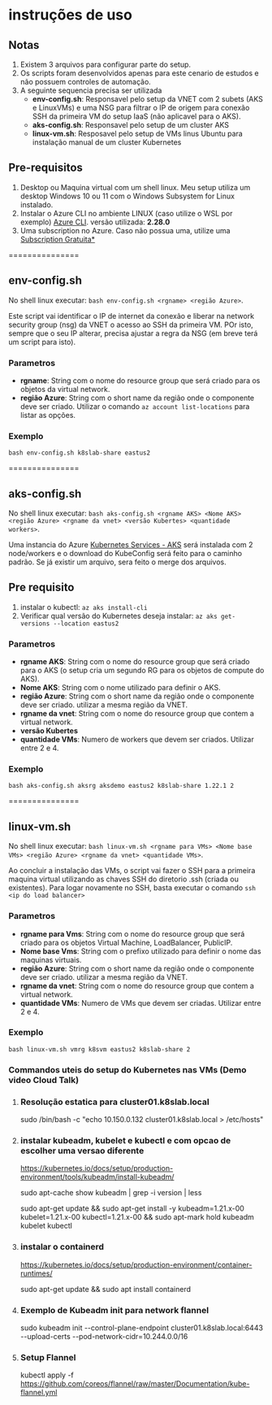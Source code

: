 # instruções de uso

## Notas
1. Existem 3 arquivos para configurar parte do setup. 
2. Os scripts foram desenvolvidos apenas para este cenario de estudos e não possuem controles de automação.
3. A seguinte sequencia precisa ser utilizada
    * **env-config.sh**: Responsavel pelo setup da VNET com 2 subets (AKS e LinuxVMs) e uma NSG para filtrar o IP de origem para conexão SSH da primeira VM do setup IaaS (não aplicavel para o AKS).
    * **aks-config.sh**: Responsavel pelo setup de um cluster AKS
    * **linux-vm.sh**: Resposavel pelo setup de VMs linus Ubuntu para instalação manual de um cluster Kubernetes

## Pre-requisitos
1. Desktop ou Maquina virtual com um shell linux. Meu setup utiliza um desktop Windows 10 ou 11 com o Windows Subsystem for Linux instalado.
2. Instalar o Azure CLI no ambiente LINUX (caso utilize o WSL por exemplo) [Azure CLI](https://docs.microsoft.com/en-us/cli/azure/). versão utilizada: **2.28.0**
3. Uma subscription no Azure. Caso não possua uma, utilize uma [Subscription Gratuita*](https://azure.microsoft.com/pt-br/free/)

===============	
## env-config.sh

No shell linux executar:   `bash env-config.sh <rgname> <região Azure>`.

Este script vai identificar o IP de internet da conexão e liberar na network security group (nsg) da VNET o acesso ao SSH da primeira VM. POr isto, sempre que o seu IP alterar, precisa ajustar a regra da NSG (em breve terá um script para isto).

### Parametros ###
* **rgname**: String com o nome do resource group que será criado para os objetos da virtual network.
* **região Azure**: String com o short name da região onde o componente deve ser criado. Utilizar o comando `az account list-locations` para listar as opções.

### Exemplo ###
`bash env-config.sh k8slab-share eastus2`

===============	
## aks-config.sh ##
No shell linux executar:   `bash aks-config.sh <rgname AKS> <Nome AKS> <região Azure> <rgname da vnet> <versão Kubertes> <quantidade workers>`.

Uma instancia do Azure [Kubernetes Services - AKS](https://docs.microsoft.com/en-us/azure/aks/) será instalada com 2 node/workers e o download do KubeConfig será feito para o caminho padrão. Se já existir um arquivo, sera feito o merge dos arquivos.

## Pre requisito ##
1. instalar o kubectl:  `az aks install-cli`
2. Verificar qual versão do Kubernetes deseja instalar:  `az aks get-versions --location eastus2`

### Parametros ###
* **rgname AKS**: String com o nome do resource group que será criado para o AKS (o setup cria um segundo RG para os objetos de compute do AKS).
* **Nome AKS**: String com o nome utilizado para definir o AKS.
* **região Azure**: String com o short name da região onde o componente deve ser criado. utilizar a mesma região da VNET.
* **rgname da vnet**: String com o nome do resource group que contem a virtual network.
* **versão Kubertes** 
* **quantidade VMs**: Numero de workers que devem ser criados. Utilizar entre 2 e 4.  

### Exemplo ###
`bash aks-config.sh aksrg aksdemo eastus2 k8slab-share 1.22.1 2`

===============	
## linux-vm.sh ##
No shell linux executar:   `bash linux-vm.sh <rgname para VMs> <Nome base VMs> <região Azure> <rgname da vnet> <quantidade VMs>`.

Ao concluir a instalação das VMs, o script vai fazer o SSH para a primeira maquina virtual utilizando as chaves SSH do diretorio .ssh (criada ou existentes). 
Para logar novamente no SSH, basta executar o comando `ssh <ip do load balancer>`

### Parametros ###
* **rgname para Vms**: String com o nome do resource group que será criado para os objetos Virtual Machine, LoadBalancer, PublicIP.
* **Nome base Vms**: String com o prefixo utilizado para definir o nome das maquinas virtuais.
* **região Azure**: String com o short name da região onde o componente deve ser criado. utilizar a mesma região da VNET.
* **rgname da vnet**: String com o nome do resource group que contem a virtual network.
* **quantidade VMs**: Numero de VMs que devem ser criadas. Utilizar entre 2 e 4.  

### Exemplo ###
`bash linux-vm.sh vmrg k8svm eastus2 k8slab-share 2`


### Commandos uteis do setup do Kubernetes nas VMs (Demo video Cloud Talk)

1. ### Resolução estatica para cluster01.k8slab.local ###
   sudo /bin/bash -c "echo 10.150.0.132 cluster01.k8slab.local > /etc/hosts"

2. ### instalar kubeadm, kubelet e kubectl e com opcao de escolher uma versao diferente
    https://kubernetes.io/docs/setup/production-environment/tools/kubeadm/install-kubeadm/
    
    sudo apt-cache show kubeadm | grep -i version | less
    
    sudo apt-get update && sudo apt-get install -y kubeadm=1.21.x-00 kubelet=1.21.x-00 kubectl=1.21.x-00 && sudo apt-mark hold kubeadm kubelet kubectl

3. ### instalar o containerd ###
    https://kubernetes.io/docs/setup/production-environment/container-runtimes/
    
    sudo apt-get update && sudo apt install containerd

4. ### Exemplo de Kubeadm init para network flannel
    sudo kubeadm init --control-plane-endpoint cluster01.k8slab.local:6443 --upload-certs --pod-network-cidr=10.244.0.0/16

5. ### Setup Flannel ###
    kubectl apply -f https://github.com/coreos/flannel/raw/master/Documentation/kube-flannel.yml

